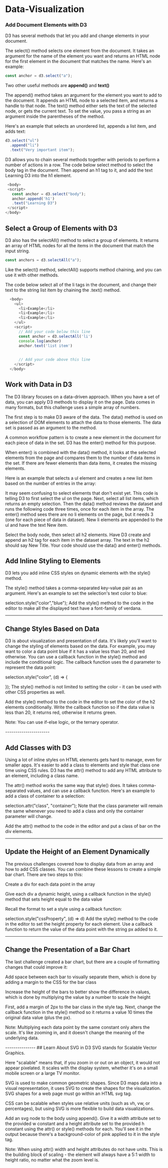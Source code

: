 # Data-Visualization

### Add Document Elements with D3
D3 has several methods that let you add and change elements in your document.

The select() method selects one element from the document. It takes an argument for the name of the element you want and returns an HTML node for the first element in the document that matches the name. Here's an example:
```js
const anchor = d3.select("a");
```
Two other useful methods are 
**append()** and **text()**

The append() method takes an argument for the element you want to add to the document. It appends an HTML node to a selected item, and returns a handle to that node.
The text() method either sets the text of the selected node, or gets the current text. To set the value, you pass a string as an argument inside the parentheses of the method.

Here's an example that selects an unordered list, appends a list item, and adds text:
```js
d3.select("ul")
  .append("li")
  .text("Very important item");
```
D3 allows you to chain several methods together with periods to perform a number of actions in a row.
 The code below select method to select the body tag in the document. Then append an h1 tag to it, and add the text Learning D3 into the h1 element.
 ```js
  <body>
  <script>
    const anchor = d3.select("body");
    anchor.append('h1')
    .text("Learning D3")
  </script>
</body>
```
## Select a Group of Elements with D3
D3 also has the selectAll() method to select a group of elements.
It returns an array of HTML nodes for all the items in the document that match the input string.
```js
const anchors = d3.selectAll("a");
```
Like the select() method, selectAll() supports method chaining, and you can use it with other methods.

The code below select all of the li tags in the document, and change their text to the string list item by chaining the .text() method.
```js
  <body>
    <ul>
      <li>Example</li>
      <li>Example</li>
      <li>Example</li>
    </ul>
    <script>
      // Add your code below this line
      const anchor = d3.selectAll('li')
      console.log(anchor)
      anchor.text('list item')
  
  
      // Add your code above this line
    </script>
  </body>
```
## Work with Data in D3
The D3 library focuses on a data-driven approach. When you have a set of data, you can apply D3 methods to display it on the page. Data comes in many formats, but this challenge uses a simple array of numbers.

The first step is to make D3 aware of the data. The data() method is used on a selection of DOM elements to attach the data to those elements. The data set is passed as an argument to the method.

A common workflow pattern is to create a new element in the document for each piece of data in the set. D3 has the enter() method for this purpose.

When enter() is combined with the data() method, it looks at the selected elements from the page and compares them to the number of data items in the set. If there are fewer elements than data items, it creates the missing elements.

Here is an example that selects a ul element and creates a new list item based on the number of entries in the array:

<body>
  <ul></ul>
  <script>
    const dataset = ["a", "b", "c"];
    d3.select("ul").selectAll("li")
      .data(dataset)
      .enter()
      .append("li")
      .text("New item");
  </script>
</body>

It may seem confusing to select elements that don't exist yet. This code is telling D3 to first select the ul on the page. Next, select all list items, which returns an empty selection. Then the data() method reviews the dataset and runs the following code three times, once for each item in the array. The enter() method sees there are no li elements on the page, but it needs 3 (one for each piece of data in dataset). New li elements are appended to the ul and have the text New item.

Select the body node, then select all h2 elements. Have D3 create and append an h2 tag for each item in the dataset array. The text in the h2 should say New Title. Your code should use the data() and enter() methods.


<body>
  <script>
    const dataset = [12, 31, 22, 17, 25, 18, 29, 14, 9];

    // Add your code below this line
  const anchor = d3.select('body')
  anchor.selectAll('h2')
  .data(dataset)
  .enter()
  .append('h2')
  .text('New Title')

    // Add your code above this line
  </script>
</body>






## Add Inline Styling to Elements
D3 lets you add inline CSS styles on dynamic elements with the style() method.

The style() method takes a comma-separated key-value pair as an argument. Here's an example to set the selection's text color to blue:

selection.style("color","blue");
Add the style() method to the code in the editor to make all the displayed text have a font-family of verdana.
<body>
  <script>
    const dataset = [12, 31, 22, 17, 25, 18, 29, 14, 9];

    d3.select("body").selectAll("h2")
      .data(dataset)
      .enter()
      .append("h2")
      .text((d) => (d + " USD"))
      .style('font-family','verdana')
      // Add your code below this line



      // Add your code above this line
  </script>
</body>



-----------
## Change Styles Based on Data
D3 is about visualization and presentation of data. It's likely you'll want to change the styling of elements based on the data. For example, you may want to color a data point blue if it has a value less than 20, and red otherwise. You can use a callback function in the style() method and include the conditional logic. The callback function uses the d parameter to represent the data point:

selection.style("color", (d) => {

});
The style() method is not limited to setting the color - it can be used with other CSS properties as well.

Add the style() method to the code in the editor to set the color of the h2 elements conditionally. Write the callback function so if the data value is less than 20, it returns red, otherwise it returns green.

Note: You can use if-else logic, or the ternary operator.

<body>
  <script>
    const dataset = [12, 31, 22, 17, 25, 18, 29, 14, 9];

    d3.select("body").selectAll("h2")
      .data(dataset)
      .enter()
      .append("h2")
      .text((d) => (d + " USD"))
      // Add your code below this line

      .style('color',(d)=>{
        return d<20?'red':'green'
      })

      // Add your code above this line
  </script>
</body>
----------------------

## Add Classes with D3
Using a lot of inline styles on HTML elements gets hard to manage, even for smaller apps. It's easier to add a class to elements and style that class one time using CSS rules. D3 has the attr() method to add any HTML attribute to an element, including a class name.

The attr() method works the same way that style() does. It takes comma-separated values, and can use a callback function. Here's an example to add a class of container to a selection:

selection.attr("class", "container");
Note that the class parameter will remain the same whenever you need to add a class and only the container parameter will change.

Add the attr() method to the code in the editor and put a class of bar on the div elements.
<style>
  .bar {
    width: 25px;
    height: 100px;
    display: inline-block;
    background-color: blue;
  }
</style>
<body>
  <script>
    const dataset = [12, 31, 22, 17, 25, 18, 29, 14, 9];

    d3.select("body").selectAll("div")
      .data(dataset)
      .enter()
      .append("div")
      .attr("class", "bar")
      // Add your code below this line



      // Add your code above this line
  </script>
</body>

----------------------------
## Update the Height of an Element Dynamically
The previous challenges covered how to display data from an array and how to add CSS classes. You can combine these lessons to create a simple bar chart. There are two steps to this:

Create a div for each data point in the array

Give each div a dynamic height, using a callback function in the style() method that sets height equal to the data value

Recall the format to set a style using a callback function:

selection.style("cssProperty", (d) => d)
Add the style() method to the code in the editor to set the height property for each element. Use a callback function to return the value of the data point with the string px added to it.

<style>
  .bar {
    width: 25px;
    height: 100px;
    display: inline-block;
    background-color: blue;
  }
</style>
<body>
  <script>
    const dataset = [12, 31, 22, 17, 25, 18, 29, 14, 9];

    d3.select("body").selectAll("div")
      .data(dataset)
      .enter()
      .append("div")
      .attr("class", "bar")
      // Add your code below this line
      .style('height',(d)=>
        `${d}px`
  )


      // Add your code above this line
  </script>
</body>


-----------------
## Change the Presentation of a Bar Chart
The last challenge created a bar chart, but there are a couple of formatting changes that could improve it:

Add space between each bar to visually separate them, which is done by adding a margin to the CSS for the bar class

Increase the height of the bars to better show the difference in values, which is done by multiplying the value by a number to scale the height

First, add a margin of 2px to the bar class in the style tag. Next, change the callback function in the style() method so it returns a value 10 times the original data value (plus the px).

Note: Multiplying each data point by the same constant only alters the scale. It's like zooming in, and it doesn't change the meaning of the underlying data.

<style>
  .bar {
    width: 25px;
    height: 100px;
    /* Add your code below this line */
    margin: 2px;
    
    /* Add your code above this line */
    display: inline-block;
    background-color: blue;
  }
</style>
<body>
  <script>
    const dataset = [12, 31, 22, 17, 25, 18, 29, 14, 9];

    d3.select("body").selectAll("div")
      .data(dataset)
      .enter()
      .append("div")
      .attr("class", "bar")
      .style("height", (d) => ((d*10) + "px")) // Change this line
  </script>
</body>
---------------
## Learn About SVG in D3
SVG stands for Scalable Vector Graphics.

Here "scalable" means that, if you zoom in or out on an object, it would not appear pixelated. It scales with the display system, whether it's on a small mobile screen or a large TV monitor.

SVG is used to make common geometric shapes. Since D3 maps data into a visual representation, it uses SVG to create the shapes for the visualization. SVG shapes for a web page must go within an HTML svg tag.

CSS can be scalable when styles use relative units (such as vh, vw, or percentages), but using SVG is more flexible to build data visualizations.

Add an svg node to the body using append(). Give it a width attribute set to the provided w constant and a height attribute set to the provided h constant using the attr() or style() methods for each. You'll see it in the output because there's a background-color of pink applied to it in the style tag.

Note: When using attr() width and height attributes do not have units. This is the building block of scaling - the element will always have a 5:1 width to height ratio, no matter what the zoom level is.

